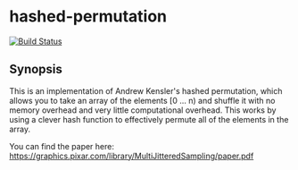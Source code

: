 # hashed-permutation

[![Build Status](https://dev.azure.com/afnanenayet/hashed-permutation/_apis/build/status/afnanenayet.hashed-permutation?branchName=master)](https://dev.azure.com/afnanenayet/hashed-permutation/_build/latest?definitionId=7&branchName=master)

## Synopsis

This is an implementation of Andrew Kensler's hashed permutation, which allows
you to take an array of the elements [0 ... n) and shuffle it with no memory
overhead and very little computational overhead. This works by using a clever
hash function to effectively permute all of the elements in the array.

You can find the paper here: https://graphics.pixar.com/library/MultiJitteredSampling/paper.pdf
